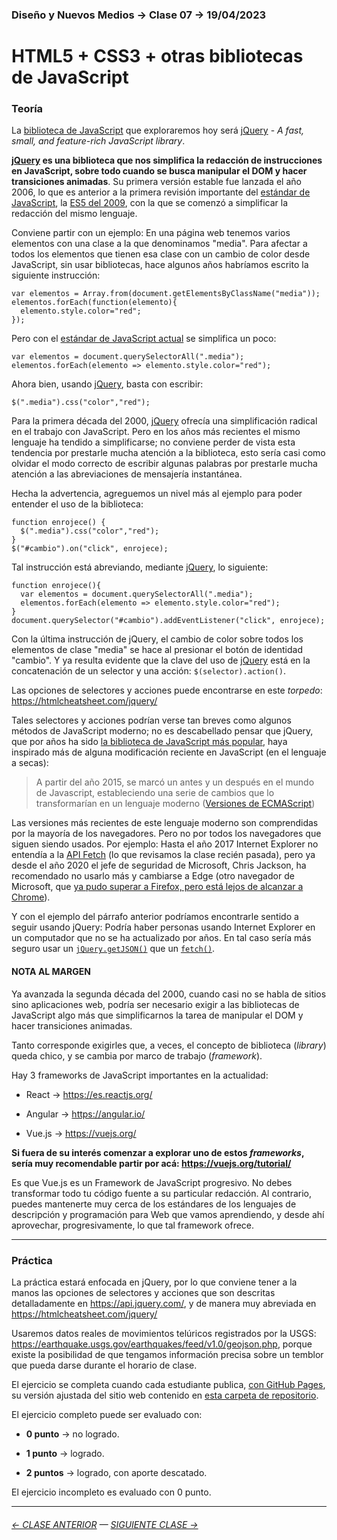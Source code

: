 ### Diseño y Nuevos Medios → Clase 07 → 19/04/2023

# HTML5 + CSS3 + otras bibliotecas de JavaScript

### Teoría

La [biblioteca de JavaScript](https://en.wikipedia.org/wiki/List_of_JavaScript_libraries) que exploraremos hoy será [jQuery](https://jquery.com/) - *A fast, small, and feature-rich JavaScript library*.

**[jQuery](https://jquery.com/) es una biblioteca que nos simplifica la redacción de instrucciones en JavaScript, sobre todo cuando se busca manipular el DOM y hacer transiciones animadas**. Su primera versión estable fue lanzada el año 2006, lo que es anterior a la primera revisión importante del [estándar de JavaScript](https://en.wikipedia.org/wiki/ECMAScript), la [ES5 del 2009](https://www.w3schools.com/js/js_es5.asp), con la que se comenzó a simplificar la redacción del mismo lenguaje.

Conviene partir con un ejemplo: En una página web tenemos varios elementos con una clase a la que denominamos "media". Para afectar a todos los elementos que tienen esa clase con un cambio de color desde JavaScript, sin usar bibliotecas, hace algunos años habríamos escrito la siguiente instrucción:

```
var elementos = Array.from(document.getElementsByClassName("media"));
elementos.forEach(function(elemento){
  elemento.style.color="red";
});
```

Pero con el [estándar de JavaScript actual](https://www.w3schools.com/js/js_versions.asp) se simplifica un poco:

```
var elementos = document.querySelectorAll(".media");
elementos.forEach(elemento => elemento.style.color="red");
```

Ahora bien, usando [jQuery](https://jquery.com/), basta con escribir:

```
$(".media").css("color","red");
```

Para la primera década del 2000, [jQuery](https://jquery.com/) ofrecía una simplificación radical en el trabajo con JavaScript. Pero en los años más recientes el mismo lenguaje ha tendido a simplificarse; no conviene perder de vista esta tendencia por prestarle mucha atención a la biblioteca, esto sería casi como olvidar el modo correcto de escribir algunas palabras por prestarle mucha atención a las abreviaciones de mensajería instantánea.

Hecha la advertencia, agreguemos un nivel más al ejemplo para poder entender el uso de la biblioteca: 

```
function enrojece() {
  $(".media").css("color","red");
}
$("#cambio").on("click", enrojece);
```

Tal instrucción está abreviando, mediante [jQuery](https://jquery.com/), lo siguiente:

```
function enrojece(){
  var elementos = document.querySelectorAll(".media");
  elementos.forEach(elemento => elemento.style.color="red");  
}
document.querySelector("#cambio").addEventListener("click", enrojece);
```

Con la última instrucción de jQuery, el cambio de color sobre todos los elementos de clase "media" se hace al presionar el botón de identidad "cambio". Y ya resulta evidente que la clave del uso de [jQuery](https://jquery.com/) está en la concatenación de un selector y una acción: `$(selector).action()`. 

Las opciones de selectores y acciones puede encontrarse en este *torpedo*: https://htmlcheatsheet.com/jquery/

Tales selectores y acciones podrían verse tan breves como algunos métodos de JavaScript moderno; no es descabellado pensar que jQuery, que por años ha sido [la biblioteca de JavaScript más popular](https://kinsta.com/blog/javascript-libraries/#the-most-popular-javascript-libraries), haya inspirado más de alguna modificación reciente en JavaScript (en el lenguaje a secas):

> A partir del año 2015, se marcó un antes y un después en el mundo de Javascript, estableciendo una serie de cambios que lo transformarían en un lenguaje moderno ([Versiones de ECMAScript](https://lenguajejs.com/javascript/introduccion/ecmascript/#versiones-de-ecmascript))

Las versiones más recientes de este lenguaje moderno son comprendidas por la mayoría de los navegadores. Pero no por todos los navegadores que siguen siendo usados. Por ejemplo: Hasta el año 2017 Internet Explorer no entendía a la [API Fetch](https://developer.mozilla.org/es/docs/Web/API/Fetch_API) (lo que revisamos la clase recién pasada), pero ya desde el año 2020 el jefe de seguridad de Microsoft, Chris Jackson, ha recomendado no usarlo más y cambiarse a Edge (otro navegador de Microsoft, que [ya pudo superar a Firefox, pero está lejos de alcanzar a Chrome](https://gs.statcounter.com/browser-market-share)).

Y con el ejemplo del párrafo anterior podríamos encontrarle sentido a seguir usando jQuery: Podría haber personas usando Internet Explorer en un computador que no se ha actualizado por años. En tal caso sería más seguro usar un [`jQuery.getJSON()`](https://api.jquery.com/jQuery.getJSON/#jQuery-getJSON-url-data-success) que un [`fetch()`](https://developer.mozilla.org/es/docs/Web/API/Fetch_API/Using_Fetch). 


#### NOTA AL MARGEN

Ya avanzada la segunda década del 2000, cuando casi no se habla de sitios sino aplicaciones web, podría ser necesario exigir a las bibliotecas de JavaScript algo más que simplificarnos la tarea de manipular el DOM y hacer transiciones animadas. 

Tanto corresponde exigirles que, a veces, el concepto de biblioteca (*library*) queda chico, y se cambia por marco de trabajo (*framework*).

Hay 3 frameworks de JavaScript importantes en la actualidad:

- React → https://es.reactjs.org/

- Angular → https://angular.io/

- Vue.js → https://vuejs.org/

**Si fuera de su interés comenzar a explorar uno de estos *frameworks*, sería muy recomendable partir por acá: https://vuejs.org/tutorial/**

Es que Vue.js es un Framework de JavaScript progresivo. No debes transformar todo tu código fuente a su particular redacción. Al contrario, puedes mantenerte muy cerca de los estándares de los lenguajes de descripción y programación para Web que vamos aprendiendo, y desde ahí aprovechar, progresivamente, lo que tal framework ofrece.

- - - - - - -


### Práctica

La práctica estará enfocada en jQuery, por lo que conviene tener a la manos las opciones de selectores y acciones que son descritas detalladamente en https://api.jquery.com/, y de manera muy abreviada en https://htmlcheatsheet.com/jquery/

Usaremos datos reales de movimientos telúricos registrados por la USGS: https://earthquake.usgs.gov/earthquakes/feed/v1.0/geojson.php, porque existe la posibilidad de que tengamos información precisa sobre un temblor que pueda darse durante el horario de clase.

El ejercicio se completa cuando cada estudiante publica, [con GitHub Pages](https://docs.github.com/es/free-pro-team@latest/github/working-with-github-pages/configuring-a-publishing-source-for-your-github-pages-site), su versión ajustada del sitio web contenido en [esta carpeta de repositorio](https://profesorfaco.github.io/dno037-2023/clase-07/).

El ejercicio completo puede ser evaluado con:

- **0 punto** → no logrado.

- **1 punto** → logrado.

- **2 puntos** → logrado, con aporte descatado.

El ejercicio incompleto es evaluado con 0 punto.

- - - - - - - -

###### [← CLASE ANTERIOR](https://github.com/profesorfaco/dno037-2023/tree/main/clase-06) — [SIGUIENTE CLASE →](https://github.com/profesorfaco/dno037-2023/tree/main/clase-08)
